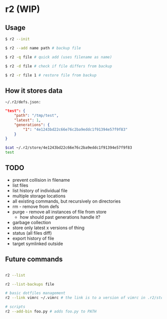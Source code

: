 # r2 (WIP)

## Usage

```bash
$ r2 --init

$ r2 --add name path # backup file

$ r2 -q file # quick add (uses filename as name)

$ r2 -d file # check if file differs from backup

$ r2 -r file 1 # restore file from backup
```

## How it stores data

`~/.r2/defs.json:`
```json
"test": {
    "path": "/tmp/test",
    "latest": 1,
    "generations": {
        "1": "4e1243bd22c66e76c2ba9eddc1f91394e57f9f83"
    }
}
```

```bash
$cat ~/.r2/store/4e1243bd22c66e76c2ba9eddc1f91394e57f9f83 
test
```

## TODO

- prevent collision in filename
- list files
- list history of individual file
- multiple storage locations
- all existing commands, but recursively on directories
- rm - remove from defs
- purge - remove all instances of file from store
    - how should past generations handle it?
- garbage collection
- store only latest x versions of thing
- status (all files diff)
- export history of file
- target symlinked outside

## Future commands

```bash

r2 --list

r2 --list-backups file

# basic dotfiles management
r2 --link vimrc ~/.vimrc # the link is to a version of vimrc in .r2/store

# scripts
r2 --add-bin foo.py # adds foo.py to PATH
```
